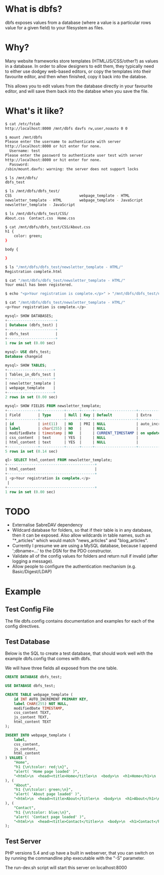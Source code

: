 # What is dbfs?

dbfs exposes values from a database (where a value is a particular rows value for a given field) to your filesystem as files.

# Why?

Many website frameworks store templates (HTML/JS/CSS/other?) as values in a database. In order to allow designers to edit them, they typically need to either use dodgey web-based editors, or copy the templates into their favourite editor, and then when finished, copy it back into the databse.

This allows you to edit values from the database directly in your favourite editor, and will save them back into the databse when you save the file.

# What's it like?

```bash
$ cat /etc/fstab
http://localhost:8000 /mnt/dbfs davfs rw,user,noauto 0 0

$ mount /mnt/dbfs
Please enter the username to authenticate with server
http://localhost:8000 or hit enter for none.
  Username: test
Please enter the password to authenticate user test with server
http://localhost:8000 or hit enter for none.
  Password:  
/sbin/mount.davfs: warning: the server does not support locks

$ ls /mnt/dbfs/
dbfs_test

$ ls /mnt/dbfs/dbfs_test/
CSS                               webpage_template - HTML
newsletter_template - HTML        webpage_template - JavaScript
newsletter_template - JavaScript

$ ls /mnt/dbfs/dbfs_test/CSS/
About.css  Contact.css  Home.css

$ cat /mnt/dbfs/dbfs_test/CSS/About.css
h1 {
	color: green;
}

body {

}

$ ls "/mnt/dbfs/dbfs_test/newsletter_template - HTML/"
Registration complete.html

$ cat "/mnt/dbfs/dbfs_test/newsletter_template - HTML/"
Your email has been registered.

$ echo "<p>Your registration is complete.</p>" > "/mnt/dbfs/dbfs_test/newsletter_template - HTML/"

$ cat "/mnt/dbfs/dbfs_test/newsletter_template - HTML/"
<p>Your registration is complete.</p>
```

```sql
mysql> SHOW DATABASES;
+----------------------+
| Database (dbfs_test) |
+----------------------+
| dbfs_test            |
+----------------------+
1 row in set (0.00 sec)

mysql> USE dbfs_test;
Database changeid

mysql> SHOW TABLES;
+---------------------+
| Tables_in_dbfs_test |
+---------------------+
| newsletter_template |
| webpage_template    |
+---------------------+
2 rows in set (0.00 sec)

mysql> SHOW FIELDS FROM newsletter_template;
+--------------+-----------+------+-----+-------------------+-----------------------------+
| Field        | Type      | Null | Key | Default           | Extra                       |
+--------------+-----------+------+-----+-------------------+-----------------------------+
| id           | int(11)   | NO   | PRI | NULL              | auto_increment              |
| label        | char(255) | NO   |     | NULL              |                             |
| modifiedDate | timestamp | NO   |     | CURRENT_TIMESTAMP | on update CURRENT_TIMESTAMP |
| css_content  | text      | YES  |     | NULL              |                             |
| html_content | text      | YES  |     | NULL              |                             |
+--------------+-----------+------+-----+-------------------+-----------------------------+
5 rows in set (0.14 sec)

ql> SELECT html_content FROM newsletter_template;
+----------------------------------------+
| html_content                           |
+----------------------------------------+
| <p>Your registration is complete.</p>
 |
+----------------------------------------+
1 row in set (0.00 sec)
```

# TODO

* Externalise SabreDAV dependency
* Wildcard database for folders, so that if their table is in any database, then it can be exposed. Also allow wildcards in table names, such as "*_articles" which would match "news_articles" and "blog_articles".
* Currently I presume we are using a MySQL database, because I append ';dbname=...' to the DSN for the PDO constructor.
* Validate all of the config values for folders and return null if invalid (after logging a message).
* Allow people to configure the authentication mechanism (e.g. Basic/Digest/LDAP)

# Example

## Test Config File

The file dbfs.config contains documentation and examples for each of the config directives.

## Test Database

Below is the SQL to create a test database, that should work well with the example dbfs.config that comes with dbfs.

We will have three fields all exposed from the one table. 

```SQL
CREATE DATABASE dbfs_test;

USE DATABASE dbfs_test;

CREATE TABLE webpage_template (
	id INT AUTO_INCREMENT PRIMARY KEY,
	label CHAR(255) NOT NULL,
	modifiedDate TIMESTAMP,
	css_content TEXT,
	js_content TEXT,
	html_content TEXT
);

INSERT INTO webpage_template ( 
	label, 
	css_content, 
	js_content, 
	html_content 
) VALUES ( 
	"Home",
	"h1 {\n\tcolor: red;\n}",
	"alert( 'Home page loaded' )",
	"<html>\n  <head><title>Home</title>\n  <body>\n  <h1>Home</h1>\n  </body>\n</html>"
), (
	"About",
	"h1 {\n\tcolor: green;\n}",
	"alert( 'About page loaded' )",
	"<html>\n  <head><title>About</title>\n  <body>\n  <h1>About</h1>\n  </body>\n</html>"
), (
	"Contact",
	"h1 {\n\tcolor: blue;\n}",
	"alert( 'Contact page loaded' )",
	"<html>\n  <head><title>Contact</title>\n  <body>\n  <h1>Contact</h1>\n  </body>\n</html>"
);
```

## Test Server

PHP versions 5.4 and up have a built in webserver, that you can switch on by running the commandline php executable with the "-S" parameter.

The run-dev.sh script will start this server on localhost:8000
